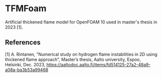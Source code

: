 # TFMFoam
Artificial thickened flame model for OpenFOAM 10 used in master's thesis in 2023 [1].

## References
[1] A. Rintanen, "Numerical study on hydrogen flame instabilities in 2D using thickened flame approach", Master’s thesis, Aalto university, Espoo,
Helsinki, Dec. 2023, https://aaltodoc.aalto.fi/items/fd514125-27a2-48a9-a08a-ba3b53a99468
